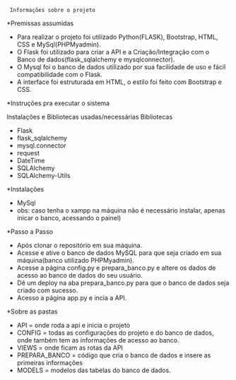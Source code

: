      Informações sobre o projeto
 *Premissas assumidas
- Para realizar o projeto foi utilizado Python(FLASK), Bootstrap, HTML, CSS e MySql(PHPMyadmin).
- O Flask foi utilizado para criar a API e a Criação/Integração com o Banco de dados(flask_sqlalchemy e mysqlconnector).
- O Mysql foi o banco de dados utilizado por sua facilidade de uso e fácil compatibilidade com  o Flask.
- A interface foi estruturada em HTML, o estilo foi feito com Bootstrap e CSS.

 *Instruções pra executar o sistema

  Instalações e Bibliotecas usadas/necessárias
Bibliotecas
- Flask
- flask_sqlalchemy
- mysql.connector
- request
- DateTime
- SQLAlchemy
- SQLAlchemy-Utils

*Instalações
- MySql 
- obs: caso tenha o xampp na máquina não é necessário instalar, apenas inicar o banco, acessando o painel)

*Passo a Passo
- Após clonar o repositório em sua máquina.
- Acesse e ative o banco de dados MySQL para que seja criado em sua máquina(banco utilizado PHPMyadmin).
- Acesse a página config.py e prepara_banco.py e altere os dados de acesso ao banco de dados do seu usuário.
- Dê um deploy na aba prepara_banco.py para que o banco de dados seja criado com sucesso.
- Acesso a página app.py e incia a API.

 *Sobre as pastas
 - API = onde roda a api e inicia o projeto
 - CONFIG = todas as configurações do projeto e do banco de dados, onde também tem as informações de acesso ao banco.
 - VIEWS = onde ficam as rotas da API
 - PREPARA_BANCO = código que cria o banco de dados e insere as primeiras informações
 - MODELS = modelos das tabelas do banco de dados.
